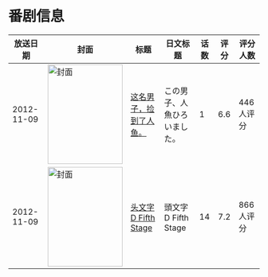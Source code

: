 # 番剧信息

|放送日期|封面|标题|日文标题|话数|评分|评分人数|
|---|---|---|---|---|---|---|
|2012-11-09|<img src="https://lain.bgm.tv/pic/cover/c/93/38/49087_xj8jT.jpg" alt="封面" style="width:150px;height:200px;object-fit:cover;">|[这名男子，捡到了人鱼。](https://bangumi.tv/subject/49087)|この男子、人魚ひろいました。|1|6.6|446人评分|
|2012-11-09|<img src="https://lain.bgm.tv/pic/cover/c/c4/b5/46312_wayEg.jpg" alt="封面" style="width:150px;height:200px;object-fit:cover;">|[头文字D Fifth Stage](https://bangumi.tv/subject/46312)|頭文字D Fifth Stage|14|7.2|866人评分|
